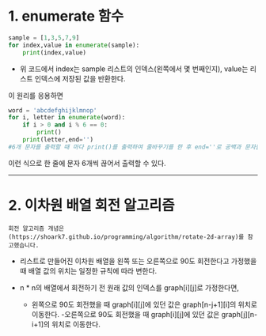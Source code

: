 # 1. enumerate 함수

```python
sample = [1,3,5,7,9]
for index,value in enumerate(sample):
    print(index,value)
```
- 위 코드에서 index는 sample 리스트의 인덱스(왼쪽에서 몇 번째인지), value는 리스트 인덱스에 저장된 값을 반환한다.

이 원리를 응용하면

```python
word = 'abcdefghijklmnop'
for i, letter in enumerate(word):
    if i > 0 and i % 6 == 0:
        print()
    print(letter,end='')
#6개 문자를 출력할 때 마다 print()를 출력하여 줄바꾸기를 한 후 end=''로 공백과 문자들을 모두 붙여서 출력
```

이런 식으로 한 줄에 문자 6개씩 끊어서 출력할 수 있다.

---

# 2. 이차원 배열 회전 알고리즘

 `회전 알고리즘 개념은 (https://shoark7.github.io/programming/algorithm/rotate-2d-array)를 참고했습니다.`

- 리스트로 만들어진 이차원 배열을 왼쪽 또는 오른쪽으로 90도 회전한다고 가정했을 때 배열 값의 위치는 일정한 규칙에 따라 변한다.

- n * n의 배열에서 회전하기 전 원래 값의 인덱스를 graph[i][j]로 가정한다면,
    - 왼쪽으로 90도 회전했을 때 graph[i][j]에 있던 값은 graph[n-j+1][i]의 위치로 이동한다.
    -오른쪽으로 90도 회전했을 때 graph[i][j]에 있던 값은 graph[j][n-i+1]의 위치로 이동한다.
